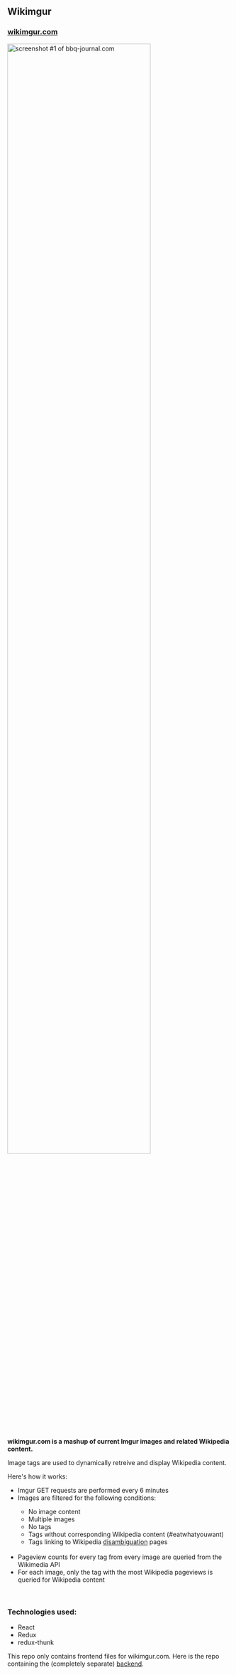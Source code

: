<h2>Wikimgur</h2>
<h3><a href="http://wikimgur.com">wikimgur.com</a></h3>

<img src="http://bensky.io/img/portfolio/carousel/wikimgur.jpg" alt="screenshot #1 of bbq-journal.com" width="80%" >

<p><strong>wikimgur.com is a mashup of current Imgur images and related Wikipedia content.</p></strong>
<p>Image tags are used to dynamically retreive and display Wikipedia content.</p>
<p>Here's how it works:</p>
<ul>
  <li> Imgur GET requests are performed every 6 minutes </li>
  <li> Images are filtered for the following conditions:</li>
    <ul>
      <li> No image content </li>
      <li> Multiple images </li>
      <li> No tags </li>
      <li> Tags without corresponding Wikipedia content (#eatwhatyouwant)</li>
      <li> Tags linking to Wikipedia <a href="https://en.wikipedia.org/wiki/Help:Disambiguation">disambiguation</a> pages</li>
    </ul>
    <br>
  <li> Pageview counts for every tag from every image are queried from the Wikimedia API </li>
  <li> For each image, only the tag with the most Wikipedia pageviews is queried for Wikipedia content</li>
</ul>
<br><h3>Technologies used:</h3>
<ul>
      <li> React </li>
      <li> Redux </li>
      <li> redux-thunk </li> 
</ul>

This repo only contains frontend files for wikimgur.com. Here is the repo containing the (completely separate) [backend](https://github.com/benskyio/wikimgur-backend).
